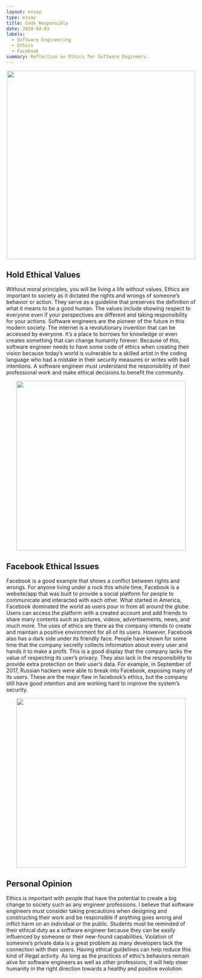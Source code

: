 ```yaml
---
layout: essay
type: essay
title: Code Responsibly 
date: 2020-04-03
labels:
  - Software Engineering
  - Ethics
  - Facebook
summary: Reflection on Ethics for Software Engineers.
---
```


<p align='center'>  
<img src="https://Nelson-Liang.github.io/images/Computer Judgement.jpg" width='500'/>
</p>

## Hold Ethical Values 
Without moral principles, you will be living a life without values. Ethics are important to society as it dictated the rights and wrongs of someone’s behavior or action. They serve as a guideline that preserves the definition of what it means to be a good human. The values include showing respect to everyone even if your perspectives are different and taking responsibility for your actions. Software engineers are the pioneer of the future in this modern society. The internet is a revolutionary invention that can be accessed by everyone. It’s a place to borrows for knowledge or even creates something that can change humanity forever. Because of this, software engineer needs to have some code of ethics when creating their vision because today’s world is vulnerable to a skilled artist in the coding language who had a mistake in their security measures or writes with bad intentions. A software engineer must understand the responsibility of their professional work and make ethical decisions to benefit the community.    

<p align='center'>  
<img src="https://www.thechurchillobserver.com/wp-content/uploads/2019/04/Chung_Facebook-Privacy.jpg" width='450'/>
</p>

## Facebook Ethical Issues 
Facebook is a good example that shows a conflict between rights and wrongs. For anyone living under a rock this whole time, Facebook is a website/app that was built to provide a social platform for people to communicate and interacted with each other. What started in America, Facebook dominated the world as users pour in from all around the globe. Users can access the platform with a created account and add friends to share many contents such as pictures, videos, advertisements, news, and much more. The uses of ethics are there as the company intends to create and maintain a positive environment for all of its users. However, Facebook also has a dark side under its friendly face. People have known for some time that the company secretly collects information about every user and hands it to make a profit. This is a good display that the company lacks the value of respecting its user’s privacy. They also lack in the responsibility to provide extra protection on their user’s data. For example, in September of 2017, Russian hackers were able to break into Facebook, exposing many of its users. These are the major flaw in facebook’s ethics, but the company still have good intention and are working hard to improve the system’s security.

<p align='center'>  
<img src="https://newsprintnow.net/wp-content/uploads/2018/04/CD78A147-77A9-43B3-91BC-28BDE406364F.png" width='450'/>
</p>

## Personal Opinion
Ethics is important with people that have the potential to create a big change to society such as any engineer professions. I believe that software engineers must consider taking precautions when designing and constructing their work and be responsible if anything goes wrong and inflict harm on an individual or the public. Students must be reminded of their ethical duty as a software engineer because they can be easily influenced by someone or their new-found capabilities. Violation of someone’s private data is a great problem as many developers lack the connection with their users. Having ethical guidelines can help reduce this kind of illegal activity.  As long as the practices of ethic’s behaviors remain alive for software engineers as well as other professions, it will help steer humanity in the right direction towards a healthy and positive evolution.  
  


